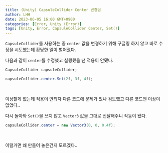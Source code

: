 ```yaml
---
title: (Unity) CapsuleCollider Center 변경법
author: LHH
date: 2023-06-05 16:00 GMT+0900
categories: [Error, Unity (Error)]
tags: [Unity, Error, CapsuleCollider Center, Set()]
---
```


`CapsuleCollider`를 사용하는 중 `center` 값을 변경하기 위해 구글링 하지 않고 바로 수정을 시도했는데 황당한 일이 벌어졌다.

다음과 같이 `center`를 수정했고 실행했을 땐 적용이 안됐다.
```cs
CapsuleCollider capsuleCollider;

capsuleCollider.center.Set(2f, 3f, 4f);
```
<br>

이상할게 없는데 적용이 안되자 다른 코드에 문제가 있나 검토했고 다른 코드엔 이상이 없었다..

다시 돌아와 `Set()`을 쓰지 않고 `Vector3` 값을 그대로 전달해주니 작동이 됐다.

```cs
capsuleCollider.center = new Vector3(0, 0, 0.4f);
```
<br>

이럴거면 왜 만들어 놓은건지 모르겠다..
